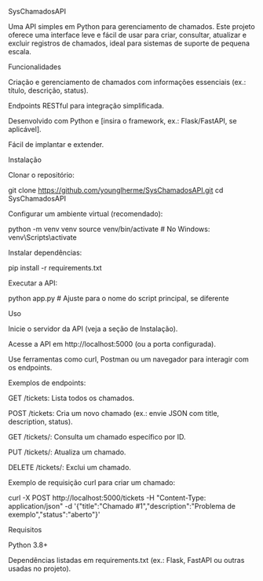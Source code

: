 SysChamadosAPI

Uma API simples em Python para gerenciamento de chamados. Este projeto oferece uma interface leve e fácil de usar para criar, consultar, atualizar e excluir registros de chamados, ideal para sistemas de suporte de pequena escala.

Funcionalidades





Criação e gerenciamento de chamados com informações essenciais (ex.: título, descrição, status).



Endpoints RESTful para integração simplificada.



Desenvolvido com Python e [insira o framework, ex.: Flask/FastAPI, se aplicável].



Fácil de implantar e extender.

Instalação





Clonar o repositório:

git clone https://github.com/younglherme/SysChamadosAPI.git
cd SysChamadosAPI



Configurar um ambiente virtual (recomendado):

python -m venv venv
source venv/bin/activate  # No Windows: venv\Scripts\activate



Instalar dependências:

pip install -r requirements.txt



Executar a API:

python app.py  # Ajuste para o nome do script principal, se diferente

Uso





Inicie o servidor da API (veja a seção de Instalação).



Acesse a API em http://localhost:5000 (ou a porta configurada).



Use ferramentas como curl, Postman ou um navegador para interagir com os endpoints.

Exemplos de endpoints:





GET /tickets: Lista todos os chamados.



POST /tickets: Cria um novo chamado (ex.: envie JSON com title, description, status).



GET /tickets/<id>: Consulta um chamado específico por ID.



PUT /tickets/<id>: Atualiza um chamado.



DELETE /tickets/<id>: Exclui um chamado.

Exemplo de requisição curl para criar um chamado:

curl -X POST http://localhost:5000/tickets -H "Content-Type: application/json" -d '{"title":"Chamado #1","description":"Problema de exemplo","status":"aberto"}'

Requisitos





Python 3.8+



Dependências listadas em requirements.txt (ex.: Flask, FastAPI ou outras usadas no projeto).
